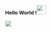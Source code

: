 ### Hello World !<img src="https://raw.githubusercontent.com/MartinHeinz/MartinHeinz/master/wave.gif" width="30px">

<img src="https://github.com/TheDudeThatCode/TheDudeThatCode/blob/master/Assets/Earth.gif"  width =20px/>
<!--
**Anirudh906/Anirudh906** is a ✨ _special_ ✨ repository because its `README.md` (this file) appears on your GitHub profile.

Here are some ideas to get you started:

- 🔭 I’m currently working on ...
- 🌱 I’m currently learning ...
- 👯 I’m looking to collaborate on ...
- 🤔 I’m looking for help with ...
- 💬 Ask me about ...
- 📫 How to reach me: ...
- 😄 Pronouns: ...
- ⚡ Fun fact: ...
-->
